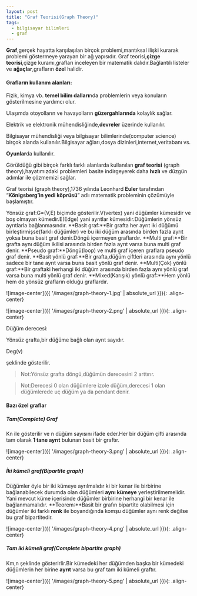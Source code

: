 ```yaml
---
layout: post
title: "Graf Teorisi(Graph Theory)"
tags:
  - bilgisayar bilimleri
  - graf
---
```


**Graf**,gerçek hayatta karşılaşılan birçok problemi,mantıksal ilişki kurarak problemi göstermeye yarayan bir ağ yapısıdır.
Graf teorisi,**çizge teorisi**,çizge kuramı,grafları inceleyen bir matematik dalıdır.Bağlantılı listeler ve **ağaçlar**,grafların **özel** halidir.

#### **Grafların kullanım alanları:**

Fizik, kimya vb. **temel bilim dalları**nda problemlerin veya konuların gösterilmesine yardımcı olur.

Ulaşımda otoyolların ve havayolların **güzergahlarında** kolaylık sağlar.

Elektrik ve elektronik mühendisliğinde,**devreler** üzerinde kullanılır.

Bilgisayar mühendisliği veya bilgisayar bilimlerinde(computer science) birçok alanda kullanılır.Bilgisayar ağları,dosya dizinleri,internet,veritabanı vs.

**Oyunlar**da kullanılır.

Görüldüğü gibi birçok farklı farklı alanlarda kullanılan **graf teorisi** (graph theory),hayatımızdaki problemleri basite indirgeyerek daha **hızlı** ve düzgün adımlar ile çözmemizi sağlar.

Graf teorisi (graph theory),1736 yılında Leonhard **Euler** tarafından “**Königsberg’in yedi köprüsü**” adlı matematik probleminin çözümüyle başlamıştır.

Yönsüz graf:G=(V,E) biçimde gösterilir.V(vertex) yani düğümler kümesidir ve boş olmayan kümedir.E(Edge) yani ayrıtlar kümesidir.Düğümlerin yönsüz ayrıtlarla bağlanmasındır.
**Basit graf:**Bir grafta her ayrıt iki düğümü birleştirmişse(farklı düğümler) ve bu iki düğüm arasında birden fazla ayrıt yoksa buna basit graf denir.Döngü içermeyen graflardır.
**Multi graf:**Bir grafta aynı düğüm ikilisi arasında birden fazla ayrıt varsa buna multi graf denir.
**Pseudo graf:**Döngü(loop) ve multi graf içeren graflara pseudo graf denir.
**Basit yönlü graf:**Bir grafta,düğüm çiftleri arasında aynı yönlü sadece bir tane ayrıt varsa buna basit yönlü graf denir.
**Multi(Çok) yönlü graf:**Bir graftaki herhangi iki düğüm arasında birden fazla aynı yönlü graf varsa buna multi yönlü graf denir.
**Mixed(Karışık) yönlü graf:**Hem yönlü hem de yönsüz grafların olduğu graflardır.

![image-center]({{ '/images/graph-theory-1.jpg' | absolute_url }}){: .align-center}

![image-center]({{ '/images/graph-theory-2.png' | absolute_url }}){: .align-center}


Düğüm derecesi:

Yönsüz grafta,bir düğüme bağlı olan ayrıt sayıdır.

Deg(v)

 şeklinde gösterilir.

> Not:Yönsüz grafta döngü,düğümün derecesini 2 arttırır.

> Not:Derecesi 0 olan düğümlere izole düğüm,derecesi 1 olan düğümlerede uç düğüm ya da pendant denir.

#### **Bazı özel graflar**

##### **Tam(Complete) Graf**

Kn ile gösterilir ve n düğüm sayısını ifade eder.Her bir düğüm çifti arasında tam olarak **1 tane ayrıt** bulunan basit bir graftır.

![image-center]({{ '/images/graph-theory-3.png' | absolute_url }}){: .align-center}

##### **İki kümeli graf(Bipartite graph)**

Düğümler öyle bir iki kümeye ayrılmalıdır ki bir kenar ile birbirine bağlanabilecek durumda olan düğümleri **aynı kümeye** yerleştirilmemelidir.
Yani mevcut küme içerisinde düğümler birbirine herhangi bir kenar ile bağlanmamalıdır.
**Teorem:**Basit bir grafın bipartite olabilmesi için düğümler iki farklı **renk** ile boyandığında komşu düğümler aynı renk değilse bu graf bipartitedir.

![image-center]({{ '/images/graph-theory-4.png' | absolute_url }}){: .align-center}

##### **Tam iki kümeli graf(Complete bipartite graph)**

Km,n şeklinde gösterirlir.Bir kümedeki her düğümden başka bir kümedeki düğümlerin her birine **ayrıt** varsa bu graf tam iki kümeli graftır.

![image-center]({{ '/images/graph-theory-5.png' | absolute_url }}){: .align-center}

